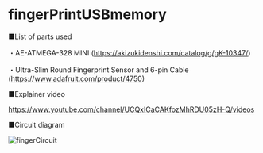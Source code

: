 # fingerPrintUSBmemory

■List of parts used

・AE-ATMEGA-328 MINI (https://akizukidenshi.com/catalog/g/gK-10347/)

・Ultra-Slim Round Fingerprint Sensor and 6-pin Cable (https://www.adafruit.com/product/4750)


■Explainer video

https://www.youtube.com/channel/UCQxICaCAKfozMhRDU05zH-Q/videos

■Circuit diagram


![fingerCircuit](https://user-images.githubusercontent.com/14542770/129546492-51caf8e6-edf1-486e-bf40-960a12a3a8ab.png)

